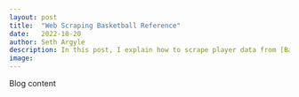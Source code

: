 ```yaml
---
layout: post
title:  "Web Scraping Basketball Reference"
date:   2022-10-20
author: Seth Argyle
description: In this post, I explain how to scrape player data from [Basketball Reference](https://www.basketball-reference.com/players/) using Python.
image: 
---
```


Blog content
